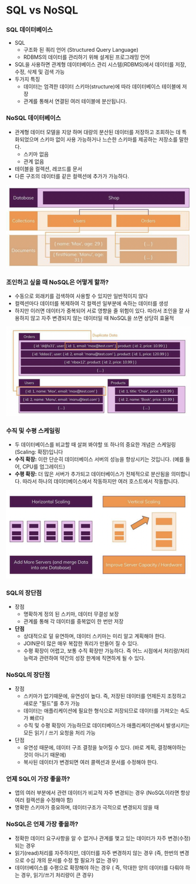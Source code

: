 # SQL vs NoSQL

### SQL 데이터베이스

- SQL
    - 구조화 된 쿼리 언어 (Structured Query Language)
    - RDBMS의 데이터를 관리하기 위해 설계된 프로그래밍 언어
- SQL을 사용하면 관계형 데이터베이스 관리 시스템(RDBMS)에서 데이터를 저장, 수정, 삭제 및 검색 가능
- 두가지 특징
    - 데이터는 엄격한 데이터 스키마(structure)에 따라 데이터베이스 테이블에 저장
    - 관계를 통해서 연결된 여러 테이블에 분산됩니다.

### NoSQL 데이터베이스

- 관계형 데이터 모델을 지양 하며 대량의 분산된 데이터를 저장하고 조회하는 데 특화되었으며 스키마 없이 사용 가능하거나 느슨한 스키마를 제공하는 저장소를 말한다.
    - 스키마 없음
    - 관계 없음
- 테이블을 컬렉션, 레코드를 문서
- 다른 구조의 데이터를 같은 컬렉션에 추가가 가능하다.

![image_1](./SQL_vs_NoSQL/1.png)

### 조인하고 싶을 때 NoSQL은 어떻게 할까?

- 수동으로 외래키를 검색하여 사용할 수 있지만 일반적이지 않다
- 컬렉션마다 데이터를 복제하여 각 컬렉션 일부분에 속하는 데이터를 생성
- 하지만 이러면 데이터가 중복되어 서로 영향을 줄 위험이 있다. 따라서 조인을 잘 사용하지 않고 자주 변경되지 않는 데이터일 때 NoSQL을 쓰면 상당히 효율적

![image_2](./SQL_vs_NoSQL/2.png)

### **수직 및 수평 스케일링**

- 두 데이터베이스를 비교할 때 살펴 봐야할 또 하나의 중요한 개념은 스케일링(Scaling: 확장)입니다
- **수직 확장:** 이란 단순히 데이터베이스 서버의 성능을 향상시키는 것입니다. (예를 들어, CPU를 업그레이드)
- **수평 확장:** 더 많은 서버가 추가되고 데이터베이스가 전체적으로 분산됨을 의미합니다. 따라서 하나의 데이터베이스에서 작동하지만 여러 호스트에서 작동합니다.

![image_3](./SQL_vs_NoSQL/3.png)

### SQL의 장단점

- 장점
    - 명확하게 정의 된 스키마, 데이터 무결성 보장
    - 관계를 통해 각 데이터를 중복없이 한 번만 저장
- **단점**
    - 상대적으로 덜 유연하며, 데이터 스키마는 미리 알고 계획해야 한다.
    - JOIN문이 많은 매우 복잡한 쿼리가 만들어 질 수 있다.
    - 수평 확장이 어렵고, 보통 수직 확장만 가능하다. 즉 어느 시점에서 처리량/처리 능력과 관련하여 약간의 성장 한계에 직면하게 될 수 있다.

### **NoSQL의 장단점**

- 장점
    - 스키마가 없기때문에, 유연성이 높다. 즉, 저장된 데이터를 언제든지 조정하고 새로운 "필드"를 추가 가능
    - 데이터는 애플리케이션에 필요한 형식으로 저장되므로 데이터를 가져오는 속도가 빠르다
    - 수직 및 수평 확장이 가능하므로 데이터베이스가 애플리케이션에서 발생시키는 모든 읽기 / 쓰기 요청을 처리 가능
- 단점
    - 유연성 때문에, 데이터 구조 결정을 늦어질 수 있다. (바로 계획, 결정해야하는 것이 아니기 때문에)
    - 복사된 데이터가 변경되면 여러 콜렉션과 문서를 수정해야 한다.

### 언제 SQL이 가장 좋을까?

- 앱의 여러 부분에서 관련 데이터가 비교적 자주 변경되는 경우 (NoSQL이라면 항상 여러 컬렉션을 수정해야 함)
- 명확한 스키마가 중요하며, 데이터구조가 극적으로 변경되지 않을 때

### NoSQL은 언제 가장 좋을까?

- 정확한 데이터 요구사항을 알 수 없거나 관계를 맺고 있는 데이터가 자주 변경(수정)되는 경우
- 읽기(read)처리를 자주하지만, 데이터를 자주 변경하지 않는 경우 (즉, 한번의 변경으로 수십 개의 문서를 수정 할 필요가 없는 경우)
- 데이터베이스를 수평으로 확장해야 하는 경우 ( 즉, 막대한 양의 데이터를 다뤄야 하는 경우, 읽기/쓰기 처리량이 큰 경우)